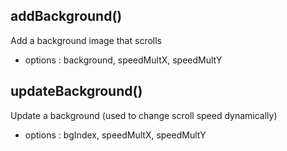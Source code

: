 <!-- Start D:\xampp\htdocs\jest\source\parralaxBackground.js -->

## addBackground()

Add a background image that scrolls

-   options : background, speedMultX, speedMultY

## updateBackground()

Update a background (used to change scroll speed dynamically)

-   options : bgIndex, speedMultX, speedMultY

<!-- End D:\xampp\htdocs\jest\source\parralaxBackground.js -->
